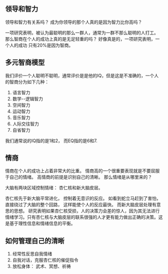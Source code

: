 ## 领导和智力
领导和智力有关系吗？ 成为你领导的那个人真的是因为智力比你高吗？

一项研究表明，被认为最聪明的那么一群人，通常为一群不那么聪明的人打工。
那么智商在个人的成功上真的是无足轻重的吗？ 好像真是的，一项研究表明，一个人的成功
只有20%是因为智商。

## 多元智商模型
我们评价一个人聪明不聪明，通常评价是是他的IQ，但是这是不准确的，一个人的智商分为如下几种：
1. 语言智力
2. 数学--逻辑智力
3. 空间智力
4. 运动智力
5. 音乐智力
6. 人际交往智力
7. 自省智力

我们通常说的IQ指的是1和2， 而EQ指的是6和7.
## 情商
情商在个人的成功上占着非常大的比重。 情商高的一个很重要表现就是不要屈服于自己的情绪。
高情商的前提是识别自己的清晰。 那么情绪是从哪里来的？

大脑有两块区域控制情绪： 杏仁核和新大脑皮层。

杏仁核先于新大脑平常进化， 控制着无意识的反应。 如看到蛇立马赶到了害怕，直接绕过了大脑的整个回路，
这样能使个人的反应最快。 而新大脑皮层处理有意思的思想。 研究表明如果杏仁核受损，人的决策力会差的惊人，因为其无法进行情绪学习。只有杏仁核与大脑皮层的联系很强的人才更有能力做出正确的决策。这是基于理性信息和情绪信息的平衡。

## 如何管理自己的清晰
1. 经常性反思自我情绪
2. 自我对话，克服杏仁核的催促指令
3. 放松身体： 武术、冥想、祈祷
